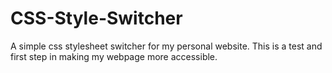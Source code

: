 # CSS-Style-Switcher
A simple css stylesheet switcher for my personal website. This is a test and first step in making my webpage more accessible.

